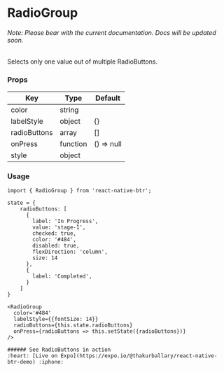 # RadioGroup

###### Note: Please bear with the current documentation. Docs will be updated soon.

Selects only one value out of multiple RadioButtons.

### Props
Key | Type | Default
----|----|----
color | string | 
labelStyle | object | {}
radioButtons | array | []
onPress | function | () => null
style | object |

### Usage
```
import { RadioGroup } from 'react-native-btr';

state = {
    radioButtons: [
      {
        label: 'In Progress',
        value: 'stage-1',
        checked: true,
        color: '#484',
        disabled: true,
        flexDirection: 'column',
        size: 14
      },
      {
        label: 'Completed',
      }
    ]
}

<RadioGroup 
  color='#484'
  labelStyle={{fontSize: 14}}
  radioButtons={this.state.radioButtons}
  onPress={radioButtons => this.setState({radioButtons})}
/>

###### See RadioButtons in action
:heart: [Live on Expo](https://expo.io/@thakurballary/react-native-btr-demo) :iphone:

``` 

